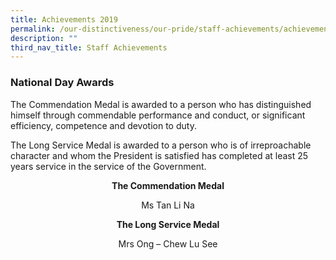 ```yaml
---
title: Achievements 2019
permalink: /our-distinctiveness/our-pride/staff-achievements/achievements-2019/
description: ""
third_nav_title: Staff Achievements
---
```

### National Day Awards

The Commendation Medal is awarded to a person who has distinguished himself through commendable performance and conduct, or significant efficiency, competence and devotion to duty.

The Long Service Medal is awarded to a person who is of irreproachable character and whom the President is satisfied has completed at least 25 years service in the service of the Government.

<b><center>The Commendation Medal</center></b>

<center>Ms Tan Li Na</center>

<b><center>The Long Service Medal</center></b>

<center>Mrs Ong – Chew Lu See</center>